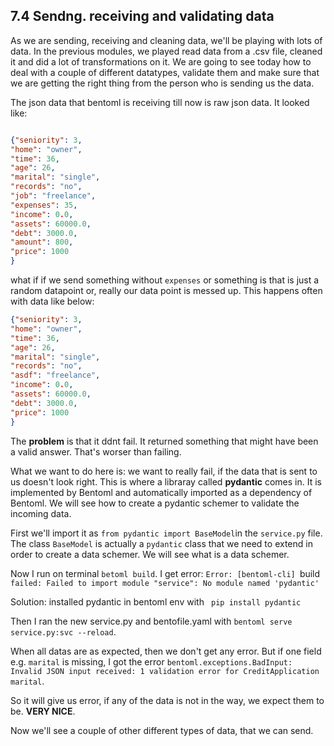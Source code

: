 ## 7.4 Sendng. receiving and validating data

As we are sending, receiving and cleaning data, we'll be playing with lots of data. In the previous modules, we played read data from a .csv file, cleaned it and did a lot of transformations on it. We are going to see today how to deal with a couple of different datatypes, validate them and make sure that we are getting the right thing from the person who is sending us the data.

The json data that bentoml is receiving till now is raw json data. It looked like:

```json

{"seniority": 3,
"home": "owner",
"time": 36,
"age": 26,
"marital": "single",
"records": "no",
"job": "freelance",
"expenses": 35,
"income": 0.0,
"assets": 60000.0,
"debt": 3000.0,
"amount": 800,
"price": 1000
}
```

what if if we send something without `expenses` or something is that is just a random datapoint or, really our data point is messed up. This happens often with data like below:

```json
{"seniority": 3,
"home": "owner",
"time": 36,
"age": 26,
"marital": "single",
"records": "no",
"asdf": "freelance",
"income": 0.0,
"assets": 60000.0,
"debt": 3000.0,
"price": 1000
}
``` 

The **problem** is that it ddnt fail. It returned something that might have been a valid answer. That's worser than failing. 


What we want to do here is: we want to really fail, if the data that is sent to us doesn't look right. This is where a libraray called **pydantic** comes in. It is implemented by Bentoml and automatically imported as a dependency of Bentoml. We will see how to create a pydantic schemer to validate the incoming data. 

First we'll import it as `from pydantic import BaseModel`in the `service.py` file.  The class `BaseModel` is actually a `pydantic` class that we need to extend in order to create a data schemer. We will see what is a data schemer. 

Now I run on  terminal `betoml build`. I get error: `Error: [bentoml-cli] `build` failed: Failed to import module "service": No module named 'pydantic'`

Solution: 
installed pydantic in bentoml env with ` pip install pydantic`

Then I ran the new service.py and bentofile.yaml with `bentoml serve service.py:svc --reload`.

When all datas are as expected, then we don't get any error. But if one field e.g. `marital` is missing,  I got the error `bentoml.exceptions.BadInput: Invalid JSON input received: 1 validation error for CreditApplication
marital`.

So it will give us error, if any of the data is not in the way, we expect them to be. **VERY NICE**.

Now we'll see a couple of other different types of data, that we can send.  
